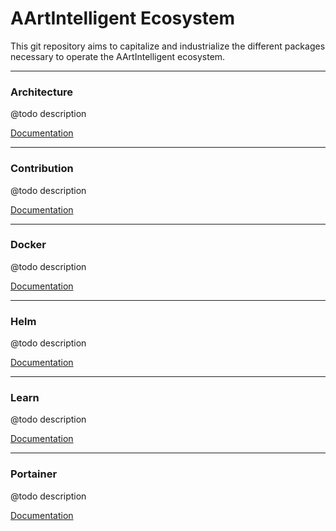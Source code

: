# AArtIntelligent Ecosystem

This git repository aims to capitalize and industrialize the different packages necessary to operate the AArtIntelligent ecosystem.

--- 

### Architecture

@todo description

[Documentation](architecture)

--- 

### Contribution

@todo description

[Documentation](contribution)

--- 

### Docker

@todo description

[Documentation](docker)

--- 

### Helm

@todo description

[Documentation](helm)

--- 

### Learn

@todo description

[Documentation](learn)

--- 

### Portainer

@todo description

[Documentation](portainer)
